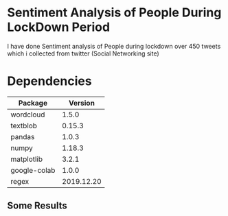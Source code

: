 # Sentiment Analysis of People During LockDown Period
I have done Sentiment analysis of People during lockdown over 450 tweets which i collected from twitter (Social Networking site)
# Dependencies
Package		|   Version
---------------------|------------
wordcloud            |    1.5.0 
textblob             |    0.15.3 
pandas               |    1.0.3 
numpy                |    1.18.3      
matplotlib           |    3.2.1   
google-colab         |    1.0.0 
regex                |    2019.12.20  

## Some Results
